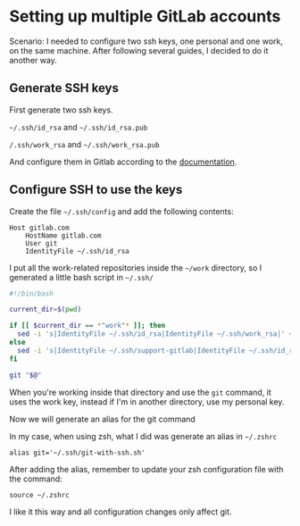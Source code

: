 # Setting up multiple GitLab accounts

Scenario: I needed to configure two ssh keys, one personal and one work, on the same machine. After following several guides, I decided to do it another way.

## Generate SSH keys
First generate two ssh keys.

`~/.ssh/id_rsa` and `~/.ssh/id_rsa.pub`

`/.ssh/work_rsa` and `~/.ssh/work_rsa.pub`

And configure them in Gitlab according to the [documentation](https://docs.gitlab.com/ee/user/ssh.html "documentation").

## Configure SSH to use the keys
Create the file `~/.ssh/config` and add the following contents:

    Host gitlab.com
        HostName gitlab.com
        User git
        IdentityFile ~/.ssh/id_rsa


I put all the work-related repositories inside the `~/work` directory, so I generated a little bash script in `~/.ssh/`

```bash
#!/bin/bash

current_dir=$(pwd)

if [[ $current_dir == *"work"* ]]; then
  sed -i 's|IdentityFile ~/.ssh/id_rsa|IdentityFile ~/.ssh/work_rsa|' ~/.ssh/config
else
  sed -i 's|IdentityFile ~/.ssh/support-gitlab|IdentityFile ~/.ssh/id_rsa|' ~/.ssh/config
fi

git "$@"
```
When you're working inside that directory and use the `git` command, it uses the work key, instead if I'm in another directory, use my personal key.

Now we will generate an alias for the git command

In my case, when using zsh, what I did was generate an alias in `~/.zshrc`

`alias git='~/.ssh/git-with-ssh.sh'`

After adding the alias, remember to update your zsh configuration file with the command:

`source ~/.zshrc`

I like it this way and all configuration changes only affect git.

